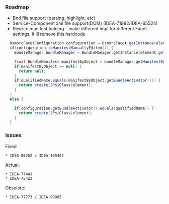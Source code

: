 ### Roadmap

 * Bnd file support (parsing, highlight, etc)
 * Service-Component xml file support(DOM) (IDEA-71982/IDEA-65524)
 * Rewrite manifest holding - make different impl for different Facet settings. It ill remove this hardcode

```java
  OsmorcFacetConfiguration configuration = OsmorcFacet.getInstance(element).getConfiguration();
  if(configuration.isManifestManuallyEdited()) {
    BundleManager bundleManager = BundleManager.getInstance(element.getProject());

    final BundleManifest manifestByObject = bundleManager.getManifestByObject(module);
    if(manifestByObject == null) {
      return null;
    }
    if(qualifiedName.equals(manifestByObject.getBundleActivator())) {
      return create((PsiClass)element);
    }
  }
  else {

    if(configuration.getBundleActivator().equals(qualifiedName)) {
      return create((PsiClass)element);
    }
  }
```

### Issues

  Fixed

    * IDEA-80352 / IDEA-105427

  Actual:

    * IDEA-77441
    * IDEA-75423

  Obsolote:

    * IDEA-77773 / IDEA-99995